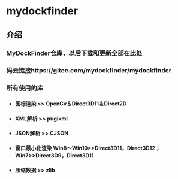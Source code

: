 # mydockfinder

## **介绍**

### MyDockFinder仓库，以后下载和更新全部在此处 
### 码云链接https://gitee.com/mydockfinder/mydockfinder 

### **所有使用的库**

* #### 图标渲染 >> OpenCv＆Direct3D11＆Direct2D
* #### XML解析 >> pugixml
* #### JSON解析 >> CJSON
* #### 窗口最小化渲染  Win8〜Win10>>Direct3D11，Direct3D12； Win7>>Direct3D9，Direct3D11
* #### 压缩数据 >> zlib
